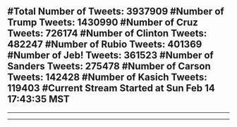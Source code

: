 #Total Number of Tweets: 3937909 
#Number of Trump Tweets: 1430990
#Number of Cruz Tweets: 726174
#Number of Clinton Tweets: 482247
#Number of Rubio Tweets: 401369
#Number of Jeb! Tweets: 361523
#Number of Sanders Tweets: 275478
#Number of Carson Tweets: 142428
#Number of Kasich Tweets: 119403
#Current Stream Started at Sun Feb 14 17:43:35 MST
---
---
---
